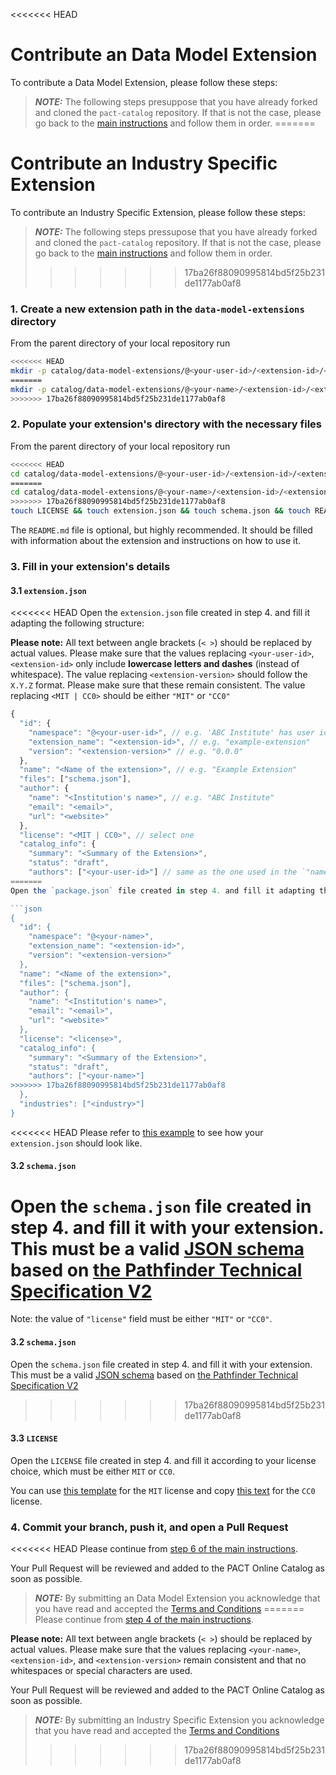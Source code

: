 <<<<<<< HEAD
# Contribute an Data Model Extension

To contribute a Data Model Extension, please follow these steps:

> **_NOTE:_** The following steps presuppose that you have already forked and cloned the `pact-catalog` repository. If that is not the case, please go back to the [main instructions](/README.md) and follow them in order.
=======
# Contribute an Industry Specific Extension

To contribute an Industry Specific Extension, please follow these steps:

> **_NOTE:_** The following steps pressupose that you have already forked and cloned the `pact-catalog` repository. If that is not the case, please go back to the [main instructions](/README.md) and follow them in order.
>>>>>>> 17ba26f88090995814bd5f25b231de1177ab0af8

### 1. Create a new extension path in the `data-model-extensions` directory

From the parent directory of your local repository run

```sh
<<<<<<< HEAD
mkdir -p catalog/data-model-extensions/@<your-user-id>/<extension-id>/<extension-version>
=======
mkdir -p catalog/data-model-extensions/@<your-name>/<extension-id>/<extension-version>
>>>>>>> 17ba26f88090995814bd5f25b231de1177ab0af8
```

### 2. Populate your extension's directory with the necessary files

From the parent directory of your local repository run

```sh
<<<<<<< HEAD
cd catalog/data-model-extensions/@<your-user-id>/<extension-id>/<extension-version>
=======
cd catalog/data-model-extensions/@<your-name>/<extension-id>/<extension-version>
>>>>>>> 17ba26f88090995814bd5f25b231de1177ab0af8
touch LICENSE && touch extension.json && touch schema.json && touch README.md
```

The `README.md` file is optional, but highly recommended. It should be filled with information about the extension and instructions on how to use it.

### 3. Fill in your extension's details

#### 3.1 `extension.json`

<<<<<<< HEAD
Open the `extension.json` file created in step 4. and fill it adapting the following structure:

<strong>Please note:</strong> All text between angle brackets (`< >`) should be replaced by actual values. Please make sure that the values replacing `<your-user-id>`, `<extension-id>` only include <strong>lowercase letters and dashes</strong> (instead of whitespace). The value replacing `<extension-version>` should follow the `X.Y.Z` format. Please make sure that these remain consistent. The value replacing `<MIT | CC0>` should be either `"MIT"` or `"CC0"`

```javascript
{
  "id": {
    "namespace": "@<your-user-id>", // e.g. 'ABC Institute' has user id "abc-institute" or "abc"
    "extension_name": "<extension-id>", // e.g. "example-extension"
    "version": "<extension-version>" // e.g. "0.0.0"
  },
  "name": "<Name of the extension>", // e.g. "Example Extension"
  "files": ["schema.json"],
  "author": {
    "name": "<Institution's name>", // e.g. "ABC Institute"
    "email": "<email>",
    "url": "<website>"
  },
  "license": "<MIT | CC0>", // select one
  "catalog_info": {
    "summary": "<Summary of the Extension>",
    "status": "draft",
    "authors": ["<your-user-id>"] // same as the one used in the `"namespace"` field (without '@')
=======
Open the `package.json` file created in step 4. and fill it adapting the following structure:

```json
{
  "id": {
    "namespace": "@<your-name>",
    "extension_name": "<extension-id>",
    "version": "<extension-version>"
  },
  "name": "<Name of the extension>",
  "files": ["schema.json"],
  "author": {
    "name": "<Institution's name>",
    "email": "<email>",
    "url": "<website>"
  },
  "license": "<license>",
  "catalog_info": {
    "summary": "<Summary of the Extension>",
    "status": "draft",
    "authors": ["<your-name>"]
>>>>>>> 17ba26f88090995814bd5f25b231de1177ab0af8
  },
  "industries": ["<industry>"]
}
```

<<<<<<< HEAD
Please refer to [this example](./catalog/data-model-extensions/@example-institution/example-extension/0.0.0/extension.json) to see how your `extension.json` should look like.


#### 3.2 `schema.json`

Open the `schema.json` file created in step 4. and fill it with your extension. This must be a valid [JSON schema](https://json-schema.org) based on [the Pathfinder Technical Specification V2](https://wbcsd.github.io/tr/2023/data-exchange-protocol-20230314/)
=======
Note: the value of `"license"` field must be either `"MIT"` or `"CC0"`.

#### 3.2 `schema.json`

Open the `schema.json` file created in step 4. and fill it with your extension. This must be a valid [JSON schema](https://json-schema.org) based on [the Pathfinder Technical Specification V2](https://pact-catalog-frontend.vercel.app/schemas/@wbcsd-product-footprint-2.0.0.schema.json)
>>>>>>> 17ba26f88090995814bd5f25b231de1177ab0af8

#### 3.3 `LICENSE`

Open the `LICENSE` file created in step 4. and fill it according to your license choice, which must be either `MIT` or `CC0`.

You can use [this template](https://github.com/sine-fdn/pact-catalog-frontend/blob/main/frontend/utils/MIT.txt) for the `MIT` license and copy [this text](https://github.com/sine-fdn/pact-catalog-frontend/blob/main/frontend/utils/CC0.txt) for the `CC0` license.

### 4. Commit your branch, push it, and open a Pull Request

<<<<<<< HEAD
Please continue from [step 6 of the main instructions](/README.md#4-commit-and-push-your-branch).


Your Pull Request will be reviewed and added to the PACT Online Catalog as soon as possible.

> **_NOTE:_** By submitting an Data Model Extension you acknowledge that you have read and accepted the [Terms and Conditions](/catalog/legal/TERMSANDCONDITIONS.md)
=======
Please continue from [step 4 of the main instructions](/README.md#4-commit-and-push-your-branch).

<strong>Please note:</strong> All text between angle brackets (`< >`) should be replaced by actual values. Please make sure that the values replacing `<your-name>`, `<extension-id>`, and `<extension-version>` remain consistent and that no whitespaces or special characters are used.

Your Pull Request will be reviewed and added to the PACT Online Catalog as soon as possible.

> **_NOTE:_** By submitting an Industry Specific Extension you acknowledge that you have read and accepted the [Terms and Conditions](/catalog/legal/TERMSANDCONDITIONS.md)
>>>>>>> 17ba26f88090995814bd5f25b231de1177ab0af8

